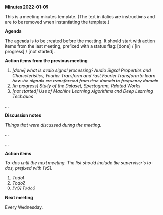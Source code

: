﻿**Minutes 2022-01-05**

This is a meeting minutes template. (The text in italics are instructions and are to be removed when instantiating the template.)

**Agenda**

The agenda is to be created before the meeting. It should start with action items from the last meeting, prefixed with a status flag: [done] / [in progress] / [not started].

**Action items from the previous meeting**

1. *[done] what is audio signal processing? Audio Signal Properties and Characteristics, Fourier Transform and Fast Fourier Transform to learn how the signals are transformed from time domain to frequency domain*
1. *[in progress] Study of the Dataset, Spectogram, Related Works*
1. *[not started] Use of Machine Learning Algorithms and Deep Learning Techiques*

...

**Discussion notes**

*Things that were discussed during the meeting.*

...

...

**Action items**

*To-dos until the next meeting. The list should include the supervisor's to-dos, prefixed with [VS].*

1. *Todo1*
1. *Todo2*
1. *[VS] Todo3*

**Next meeting**

Every Wednesday.
